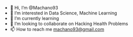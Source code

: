 - 👋 Hi, I’m @Machano93
- 👀 I’m interested in Data Science, Machine Learning
- 🌱 I’m currently learning 
- 💞️ I’m looking to collaborate on Hacking Health Problems
- 📫 How to reach me machano93@gmail.com

<!---
Machano93/Machano93 is a ✨ special ✨ repository because its `README.md` (this file) appears on your GitHub profile.
You can click the Preview link to take a look at your changes.
--->
